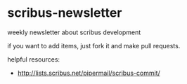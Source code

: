 scribus-newsletter
==================

weekly newsletter about scribus development

if you want to add items, just fork it and make pull requests.

helpful resources:

- http://lists.scribus.net/pipermail/scribus-commit/